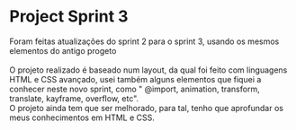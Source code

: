 # Project Sprint 3
 Foram feitas atualizações do sprint 2 para o sprint 3, usando os mesmos elementos do antigo progeto <br>
 <br>
 O projeto realizado é baseado num layout, da qual foi feito com linguagens HTML e CSS avançado, usei também alguns elementos que fiquei a conhecer neste novo sprint, como " @import, animation, transform, translate, kayframe, overflow, etc". 
 <br>
 O projeto ainda tem que ser melhorado, para tal, tenho que aprofundar os meus conhecimentos em HTML e CSS.
